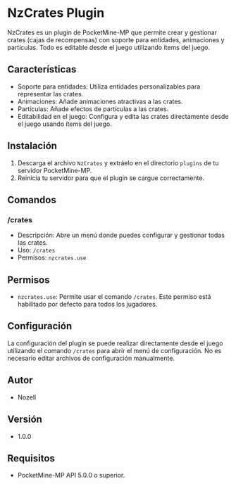 # NzCrates Plugin

NzCrates es un plugin de PocketMine-MP que permite crear y gestionar crates (cajas de recompensas) con soporte para entidades, animaciones y partículas. Todo es editable desde el juego utilizando ítems del juego.

## Características

- Soporte para entidades: Utiliza entidades personalizables para representar las crates.
- Animaciones: Añade animaciones atractivas a las crates.
- Partículas: Añade efectos de partículas a las crates.
- Editabilidad en el juego: Configura y edita las crates directamente desde el juego usando ítems del juego.

## Instalación

1. Descarga el archivo `NzCrates` y extráelo en el directorio `plugins` de tu servidor PocketMine-MP.
2. Reinicia tu servidor para que el plugin se cargue correctamente.

## Comandos

### /crates

- Descripción: Abre un menú donde puedes configurar y gestionar todas las crates.
- Uso: `/crates`
- Permisos: `nzcrates.use`

## Permisos

- `nzcrates.use`: Permite usar el comando `/crates`. Este permiso está habilitado por defecto para todos los jugadores.

## Configuración

La configuración del plugin se puede realizar directamente desde el juego utilizando el comando `/crates` para abrir el menú de configuración. No es necesario editar archivos de configuración manualmente.

## Autor

- Nozell

## Versión

- 1.0.0

## Requisitos

- PocketMine-MP API 5.0.0 o superior.
